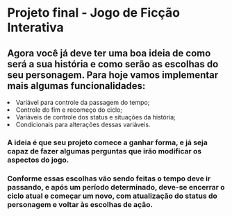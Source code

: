 # Projeto final - Jogo de Ficção Interativa

## Agora você já deve ter uma boa ideia de como será a sua história e como serão as escolhas do seu personagem. Para hoje vamos implementar mais algumas funcionalidades:

<li> Variável para controle da passagem do tempo; </li>
<li> Controle do fim e recomeço do ciclo; </li>
<li> Variáveis de controle dos status e situações da história; </li>
<li> Condicionais para alterações dessas variáveis. </li>

### A ideia é que seu projeto comece a ganhar forma, e já seja capaz de fazer algumas perguntas que irão modificar os aspectos do jogo.
### Conforme essas escolhas vão sendo feitas o tempo deve ir passando, e após um período determinado, deve-se encerrar o ciclo atual e começar um novo, com atualização do status do personagem e voltar às escolhas de ação.
